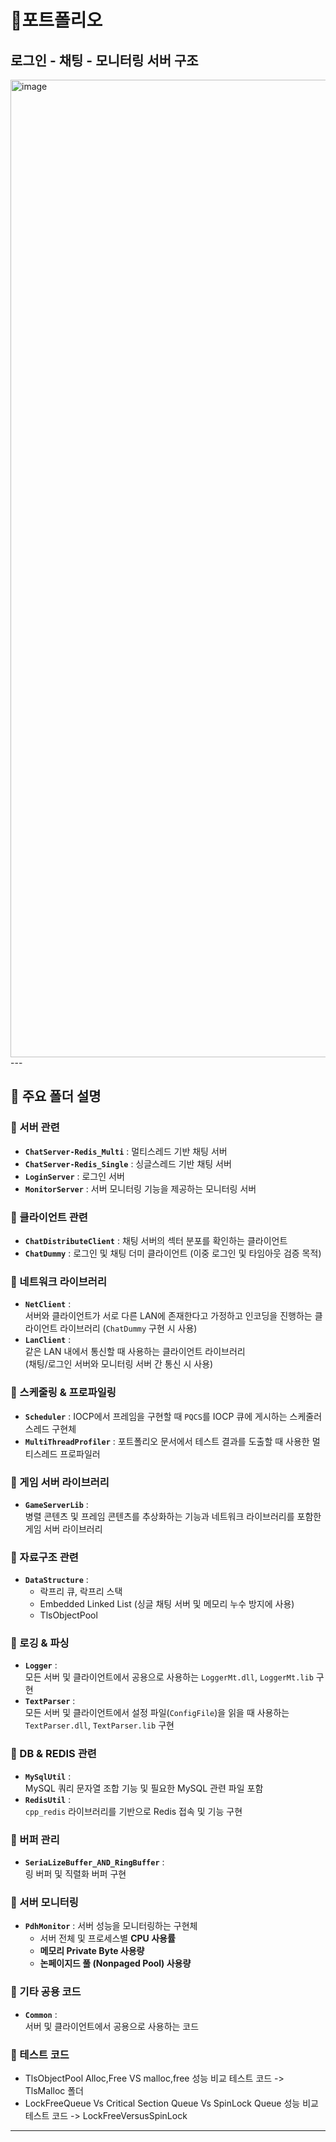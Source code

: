 # 📌포트폴리오

## 로그인 - 채팅 - 모니터링 서버 구조
<img width="1564" alt="image" src="https://github.com/user-attachments/assets/dec3547b-78cf-46f5-92bb-b8e86f5e472f" />
---

## 📂 주요 폴더 설명

### 🔹 서버 관련
- **`ChatServer-Redis_Multi`** : 멀티스레드 기반 채팅 서버  
- **`ChatServer-Redis_Single`** : 싱글스레드 기반 채팅 서버  
- **`LoginServer`** : 로그인 서버  
- **`MonitorServer`** : 서버 모니터링 기능을 제공하는 모니터링 서버  

### 🔹 클라이언트 관련
- **`ChatDistributeClient`** : 채팅 서버의 섹터 분포를 확인하는 클라이언트  
- **`ChatDummy`** : 로그인 및 채팅 더미 클라이언트 (이중 로그인 및 타임아웃 검증 목적)  

### 🔹 네트워크 라이브러리
- **`NetClient`** :  
  서버와 클라이언트가 서로 다른 LAN에 존재한다고 가정하고 인코딩을 진행하는 클라이언트 라이브러리 (`ChatDummy` 구현 시 사용)  
- **`LanClient`** :  
  같은 LAN 내에서 통신할 때 사용하는 클라이언트 라이브러리  
  (채팅/로그인 서버와 모니터링 서버 간 통신 시 사용)  

### 🔹 스케줄링 & 프로파일링
- **`Scheduler`** : IOCP에서 프레임을 구현할 때 `PQCS`를 IOCP 큐에 게시하는 스케줄러 스레드 구현체  
- **`MultiThreadProfiler`** : 포트폴리오 문서에서 테스트 결과를 도출할 때 사용한 멀티스레드 프로파일러  

### 🔹 게임 서버 라이브러리
- **`GameServerLib`** :  
  병렬 콘텐츠 및 프레임 콘텐츠를 추상화하는 기능과 네트워크 라이브러리를 포함한 게임 서버 라이브러리  

### 🔹 자료구조 관련
- **`DataStructure`** :  
  - 락프리 큐, 락프리 스택  
  - Embedded Linked List (싱글 채팅 서버 및 메모리 누수 방지에 사용)  
  - TlsObjectPool

### 🔹 로깅 & 파싱
- **`Logger`** :  
  모든 서버 및 클라이언트에서 공용으로 사용하는 `LoggerMt.dll`, `LoggerMt.lib` 구현  
- **`TextParser`** :  
  모든 서버 및 클라이언트에서 설정 파일(`ConfigFile`)을 읽을 때 사용하는 `TextParser.dll`, `TextParser.lib` 구현  

### 🔹 DB & REDIS 관련
- **`MySqlUtil`** :  
  MySQL 쿼리 문자열 조합 기능 및 필요한 MySQL 관련 파일 포함  
- **`RedisUtil`** :  
  `cpp_redis` 라이브러리를 기반으로 Redis 접속 및 기능 구현  

### 🔹 버퍼 관리
- **`SeriaLizeBuffer_AND_RingBuffer`** :  
  링 버퍼 및 직렬화 버퍼 구현  

### 🔹 서버 모니터링
- **`PdhMonitor`** : 서버 성능을 모니터링하는 구현체  
  - 서버 전체 및 프로세스별 **CPU 사용률**  
  - **메모리 Private Byte 사용량**  
  - **논페이지드 풀 (Nonpaged Pool) 사용량**  

### 🔹 기타 공용 코드
- **`Common`** :  
  서버 및 클라이언트에서 공용으로 사용하는 코드  

### 🔹 테스트 코드
- TlsObjectPool Alloc,Free VS malloc,free 성능 비교 테스트 코드 -> TlsMalloc 폴더
- LockFreeQueue Vs Critical Section Queue Vs SpinLock Queue 성능 비교 테스트 코드 -> LockFreeVersusSpinLock
---
